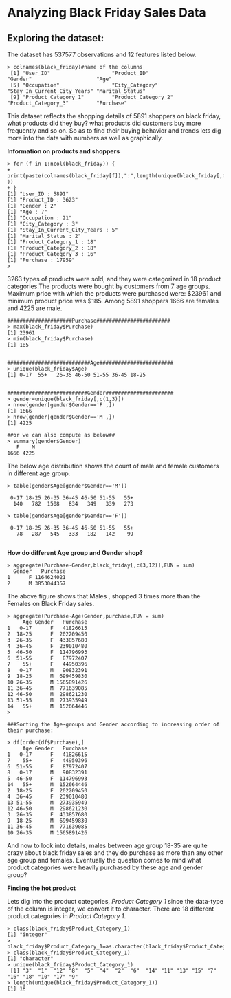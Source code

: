 # Analyzing Black Friday Sales Data   

## Exploring the dataset:    
The dataset has 537577 observations and 12 features listed below. 
```
> colnames(black_friday)#name of the columns
 [1] "User_ID"                    "Product_ID"                 "Gender"                     "Age"                       
 [5] "Occupation"                 "City_Category"              "Stay_In_Current_City_Years" "Marital_Status"            
 [9] "Product_Category_1"         "Product_Category_2"         "Product_Category_3"         "Purchase"                  

```
This dataset reflects the shopping details of 5891 shoppers on black friday, what products did they buy? what products did customers buy more frequently and so on. So as to find their buying behavior and trends lets dig more into the data with numbers as well as graphically.

**Information on products and shoppers**

```
> for (f in 1:ncol(black_friday)) {
+   print(paste(colnames(black_friday[f]),":",length(unique(black_friday[,f])) ))
+ }
[1] "User_ID : 5891"
[1] "Product_ID : 3623"
[1] "Gender : 2"
[1] "Age : 7"
[1] "Occupation : 21"
[1] "City_Category : 3"
[1] "Stay_In_Current_City_Years : 5"
[1] "Marital_Status : 2"
[1] "Product_Category_1 : 18"
[1] "Product_Category_2 : 18"
[1] "Product_Category_3 : 16"
[1] "Purchase : 17959"
> 
```
3263 types of products were sold, and they were categorized in 18 product categories.The products were bought by customers from 7 age groups. Maximum price with which the products were purchased were: $23961 and minimum product price was $185. Among 5891 shoppers 1666 are females and 4225 are male. 
``` 
#####################Purchase########################
> max(black_friday$Purchase)
[1] 23961
> min(black_friday$Purchase)
[1] 185


###########################Age########################
> unique(black_friday$Age)
[1] 0-17  55+   26-35 46-50 51-55 36-45 18-25


##########################Gender######################
> gender=unique(black_friday[,c(1,3)])
> nrow(gender[gender$Gender=='F',])
[1] 1666
> nrow(gender[gender$Gender=='M',])
[1] 4225

##or we can also compute as below##
> summary(gender$Gender)
   F    M 
1666 4225 

```
The below age distribution shows the count of male and female customers in different age group.

```
> table(gender$Age[gender$Gender=='M'])

 0-17 18-25 26-35 36-45 46-50 51-55   55+ 
  140   782  1508   834   349   339   273 
  
> table(gender$Age[gender$Gender=='F'])

 0-17 18-25 26-35 36-45 46-50 51-55   55+ 
   78   287   545   333   182   142    99 


```


**How do different Age group and Gender shop?**
```
> aggregate(Purchase~Gender,black_friday[,c(3,12)],FUN = sum)
  Gender   Purchase
1      F 1164624021
2      M 3853044357

```
The above figure shows that Males , shopped 3 times more than the Females on Black Friday sales.

```
> aggregate(Purchase~Age+Gender,purchase,FUN = sum)
     Age Gender   Purchase
1   0-17      F   41826615
2  18-25      F  202209450
3  26-35      F  433857680
4  36-45      F  239010480
5  46-50      F  114796993
6  51-55      F   87972407
7    55+      F   44950396
8   0-17      M   90832391
9  18-25      M  699459830
10 26-35      M 1565891426
11 36-45      M  771639085
12 46-50      M  298621230
13 51-55      M  273935949
14   55+      M  152664446
> 

###Sorting the Age-groups and Gender according to increasing order of their purchase:

> df[order(df$Purchase),]
     Age Gender   Purchase
1   0-17      F   41826615
7    55+      F   44950396
6  51-55      F   87972407
8   0-17      M   90832391
5  46-50      F  114796993
14   55+      M  152664446
2  18-25      F  202209450
4  36-45      F  239010480
13 51-55      M  273935949
12 46-50      M  298621230
3  26-35      F  433857680
9  18-25      M  699459830
11 36-45      M  771639085
10 26-35      M 1565891426
```
And now to look into details, males between age group 18-35 are quite crazy about black friday sales and they do purchase as more than any other age group and females. Eventually the question comes to mind what product categories were heavily purchased by these age and gender group?

**Finding the hot product**

Lets dig into the product categories, *Product Category 1* since the data-type of the column is integer, we convert it to character.
There are 18 different product categories in *Product Category 1*.

```
> class(black_friday$Product_Category_1)
[1] "integer"
> black_friday$Product_Category_1=as.character(black_friday$Product_Category_1)
> class(black_friday$Product_Category_1)
[1] "character"
> unique(black_friday$Product_Category_1)
 [1] "3"  "1"  "12" "8"  "5"  "4"  "2"  "6"  "14" "11" "13" "15" "7"  "16" "18" "10" "17" "9" 
> length(unique(black_friday$Product_Category_1))
[1] 18
```
